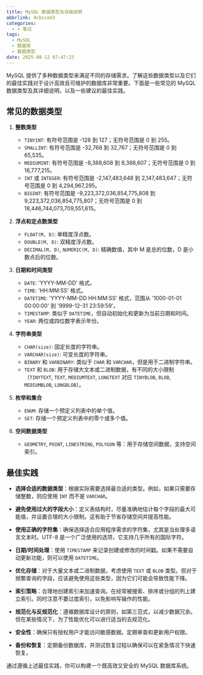 ```yaml
---
title: MySQL 数据类型及详细说明
abbrlink: 4cbcced3
categories:
  - - 笔记
tags:
  - MySQL
  - 数据库
  - 数据类型
date: 2025-08-12 07:47:23
---
```


MySQL 提供了多种数据类型来满足不同的存储需求。了解这些数据类型以及它们的最佳实践对于设计高效且可维护的数据库非常重要。下面是一些常见的 MySQL 数据类型及其详细说明，以及一些建议的最佳实践。

## 常见的数据类型

1. **整数类型**
   - `TINYINT`: 有符号范围是 -128 到 127；无符号范围是 0 到 255。
   - `SMALLINT`: 有符号范围是 -32,768 到 32,767；无符号范围是 0 到 65,535。
   - `MEDIUMINT`: 有符号范围是 -8,388,608 到 8,388,607；无符号范围是 0 到 16,777,215。
   - `INT` 或 `INTEGER`: 有符号范围是 -2,147,483,648 到 2,147,483,647；无符号范围是 0 到 4,294,967,295。
   - `BIGINT`: 有符号范围是 -9,223,372,036,854,775,808 到 9,223,372,036,854,775,807；无符号范围是 0 到 18,446,744,073,709,551,615。

2. **浮点和定点数类型**
   - `FLOAT(M, D)`: 单精度浮点数。
   - `DOUBLE(M, D)`: 双精度浮点数。
   - `DECIMAL(M, D)`, `NUMERIC(M, D)`: 精确数值，其中 M 是总的位数，D 是小数点后的位数。

3. **日期和时间类型**
   - `DATE`: 'YYYY-MM-DD' 格式。
   - `TIME`: 'HH:MM:SS' 格式。
   - `DATETIME`: 'YYYY-MM-DD HH:MM:SS' 格式，范围从 '1000-01-01 00:00:00' 到 '9999-12-31 23:59:59'。
   - `TIMESTAMP`: 类似于 `DATETIME`，但自动初始化和更新为当前日期和时间。
   - `YEAR`: 两位或四位数字表示年份。

4. **字符串类型**
   - `CHAR(size)`: 固定长度的字符串。
   - `VARCHAR(size)`: 可变长度的字符串。
   - `BINARY` 和 `VARBINARY`: 类似于 `CHAR` 和 `VARCHAR`，但是用于二进制字符串。
   - `TEXT` 和 `BLOB`: 用于存储大文本或二进制数据，有不同的大小限制（`TINYTEXT`, `TEXT`, `MEDIUMTEXT`, `LONGTEXT` 对应 `TINYBLOB`, `BLOB`, `MEDIUMBLOB`, `LONGBLOB`）。

5. **枚举和集合**
   - `ENUM`: 存储一个预定义列表中的单个值。
   - `SET`: 存储一个预定义列表中的零个或多个值。

6. **空间数据类型**
   - `GEOMETRY`, `POINT`, `LINESTRING`, `POLYGON` 等：用于存储空间数据，支持空间索引。

## 最佳实践

- **选择合适的数据类型**：根据实际需要选择最合适的类型。例如，如果只需要存储整数，则应使用 `INT` 而不是 `VARCHAR`。

- **避免使用过大的字段大小**：定义表结构时，尽量准确地估计每个字段的最大可能值，并设置合理的大小限制。这有助于节省存储空间并提高性能。

- **使用正确的字符集**：确保选择适合应用程序需求的字符集，尤其是当处理多语言文本时。UTF-8 是一个广泛使用的选项，它支持几乎所有的国际字符。

- **日期/时间处理**：使用 `TIMESTAMP` 来记录创建或修改的时间戳。如果不需要自动更新功能，则可以使用 `DATETIME`。

- **优化存储**：对于大量文本或二进制数据，考虑使用 `TEXT` 或 `BLOB` 类型。但对于频繁查询的字段，应该避免使用这些类型，因为它们可能会导致性能下降。

- **索引策略**：合理地创建索引来加速查询。在经常被搜索、排序或分组的列上建立索引。同时注意不要过度索引，以免影响写操作的性能。

- **规范化与反规范化**：遵循数据库设计的原则，如第三范式，以减少数据冗余。但在某些情况下，为了性能优化可以进行适当的去规范化。

- **安全性**：确保只有授权用户才能访问敏感数据。定期审查和更新用户权限。

- **备份和恢复**：定期备份数据库，并测试恢复过程以确保可以在紧急情况下快速恢复。

通过遵循上述最佳实践，你可以构建一个既高效又安全的 MySQL 数据库系统。
